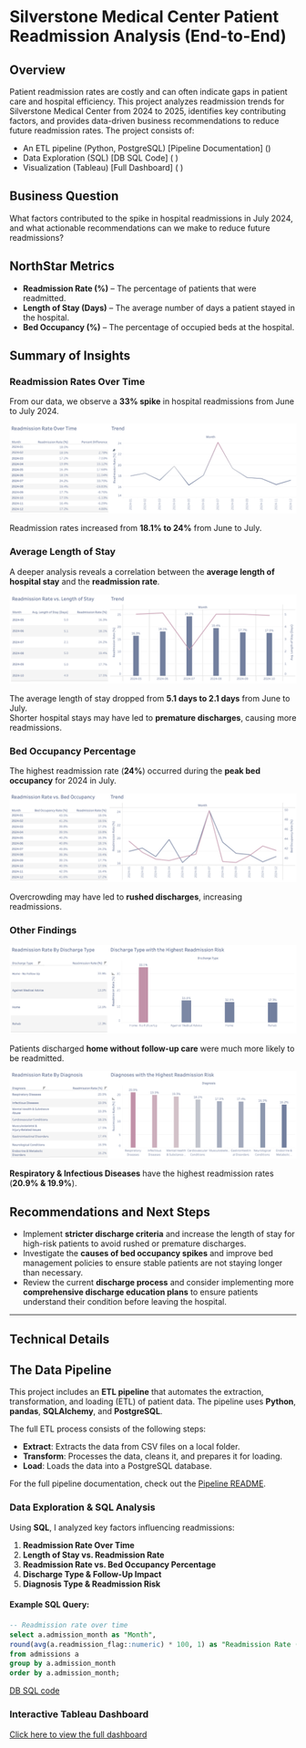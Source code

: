# Silverstone Medical Center Patient Readmission Analysis (End-to-End)

## Overview
Patient readmission rates are costly and can often indicate gaps in patient care and hospital efficiency. This project analyzes readmission trends for Silverstone Medical Center from 2024 to 2025, identifies key contributing factors, and provides data-driven business recommendations to reduce future readmission rates. The project consists of:

- An ETL pipeline (Python, PostgreSQL) [Pipeline Documentation] ()
- Data Exploration (SQL) [DB SQL Code] ( )
- Visualization (Tableau) [Full Dashboard] ( )

## Business Question
What factors contributed to the spike in hospital readmissions in July 2024, and what actionable recommendations can we make to reduce future readmissions?

## NorthStar Metrics
- **Readmission Rate (%)** – The percentage of patients that were readmitted.
- **Length of Stay (Days)** – The average number of days a patient stayed in the hospital.
- **Bed Occupancy (%)** – The percentage of occupied beds at the hospital.

## Summary of Insights
### Readmission Rates Over Time
From our data, we observe a **33% spike** in hospital readmissions from June to July 2024.

![Readmission Trend](Images/readmission_trend.png)

Readmission rates increased from **18.1% to 24%** from June to July.

### Average Length of Stay
A deeper analysis reveals a correlation between the **average length of hospital stay** and the **readmission rate**.  

![Length of Stay](images/length_of_stay.png)

The average length of stay dropped from **5.1 days to 2.1 days** from June to July.  
Shorter hospital stays may have led to **premature discharges**, causing more readmissions.

### Bed Occupancy Percentage
The highest readmission rate (**24%**) occurred during the **peak bed occupancy** for 2024 in July.  

![Bed Occupancy vs Readmissions](images/readmissions_vs_bed_occupancy.png)

Overcrowding may have led to **rushed discharges**, increasing readmissions.

### Other Findings

![Readmission by Discharge Type](images/readmission_by_discharge.png)

Patients discharged **home without follow-up care** were much more likely to be readmitted. 

![Readmission by Diagnosis](images/readmissions_by_diagnosis.png)

**Respiratory & Infectious Diseases** have the highest readmission rates (**20.9% & 19.9%**).

## Recommendations and Next Steps
- Implement **stricter discharge criteria** and increase the length of stay for high-risk patients to avoid rushed or premature discharges.
- Investigate the **causes of bed occupancy spikes** and improve bed management policies to ensure stable patients are not staying longer than necessary.
- Review the current **discharge process** and consider implementing more **comprehensive discharge education plans** to ensure patients understand their condition before leaving the hospital.

***

## Technical Details
## The Data Pipeline

This project includes an **ETL pipeline** that automates the extraction, transformation, and loading (ETL) of patient data. The pipeline uses **Python**, **pandas**, **SQLAlchemy**, and **PostgreSQL**.

The full ETL process consists of the following steps:
- **Extract**: Extracts the data from CSV files on a local folder.
- **Transform**: Processes the data, cleans it, and prepares it for loading.
- **Load**: Loads the data into a PostgreSQL database.

For the full pipeline documentation, check out the [Pipeline README](./pipeline/README.md).

### Data Exploration & SQL Analysis
Using **SQL**, I analyzed key factors influencing readmissions:
1. **Readmission Rate Over Time**
2. **Length of Stay vs. Readmission Rate**
3. **Readmission Rate vs. Bed Occupancy Percentage**
4. **Discharge Type & Follow-Up Impact**
5. **Diagnosis Type & Readmission Risk**
   
#### Example SQL Query:
```sql
-- Readmission rate over time
select a.admission_month as "Month", 
round(avg(a.readmission_flag::numeric) * 100, 1) as "Readmission Rate (%)" 
from admissions a 
group by a.admission_month 
order by a.admission_month;
```
[DB SQL code]()

### Interactive Tableau Dashboard
[Click here to view the full dashboard](https://public.tableau.com/views/SilverstoneMedicalCenterPatientReadmissionsOverview/FullDashboard?:language=en-US&:sid=&:redirect=auth&:display_count=n&:origin=viz_share_link)
